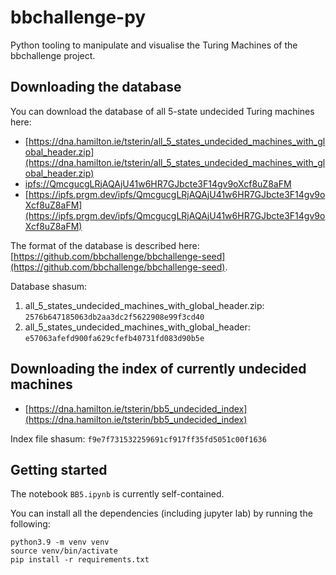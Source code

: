 # bbchallenge-py

Python tooling to manipulate and visualise the Turing Machines of the bbchallenge project.

## Downloading the database

You can download the database of all 5-state undecided Turing machines here:

- [https://dna.hamilton.ie/tsterin/all_5_states_undecided_machines_with_global_header.zip](https://dna.hamilton.ie/tsterin/all_5_states_undecided_machines_with_global_header.zip)
- [ipfs://QmcgucgLRjAQAjU41w6HR7GJbcte3F14gv9oXcf8uZ8aFM](ipfs://QmcgucgLRjAQAjU41w6HR7GJbcte3F14gv9oXcf8uZ8aFM)
- [https://ipfs.prgm.dev/ipfs/QmcgucgLRjAQAjU41w6HR7GJbcte3F14gv9oXcf8uZ8aFM](https://ipfs.prgm.dev/ipfs/QmcgucgLRjAQAjU41w6HR7GJbcte3F14gv9oXcf8uZ8aFM)

The format of the database is described here: [https://github.com/bbchallenge/bbchallenge-seed](https://github.com/bbchallenge/bbchallenge-seed).

Database shasum: 
  1. all_5_states_undecided_machines_with_global_header.zip: `2576b647185063db2aa3dc2f5622908e99f3cd40`
  2. all_5_states_undecided_machines_with_global_header: `e57063afefd900fa629cfefb40731fd083d90b5e`
  
## Downloading the index of currently undecided machines

- [https://dna.hamilton.ie/tsterin/bb5_undecided_index](https://dna.hamilton.ie/tsterin/bb5_undecided_index)

Index file shasum: `f9e7f731532259691cf917ff35fd5051c00f1636`

## Getting started

The notebook `BB5.ipynb` is currently self-contained.

You can install all the dependencies (including jupyter lab) by running the following:

```
python3.9 -m venv venv
source venv/bin/activate
pip install -r requirements.txt
```
